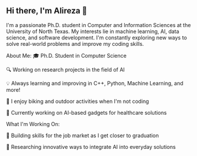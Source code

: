 
## Hi there, I'm Alireza 👋
I'm a passionate Ph.D. student in Computer and Information Sciences at the University of North Texas. My interests lie in machine learning, AI, data science, and software development. I'm constantly exploring new ways to solve real-world problems and improve my coding skills.

About Me:
🎓 Ph.D. Student in Computer Science

🔍 Working on research projects in the field of AI

💡 Always learning and improving in C++, Python, Machine Learning, and more!

🚴 I enjoy biking and outdoor activities when I'm not coding

🌱 Currently working on AI-based gadgets for healthcare solutions

What I'm Working On:

💼 Building skills for the job market as I get closer to graduation

🤖 Researching innovative ways to integrate AI into everyday solutions


<!--
**alirezamxi/alirezamxi** is a ✨ _special_ ✨ repository because its `README.md` (this file) appears on your GitHub profile.

Here are some ideas to get you started:

- 🔭 I’m currently working on ...
- 🌱 I’m currently learning ...
- 👯 I’m looking to collaborate on ...
- 🤔 I’m looking for help with ...
- 💬 Ask me about ...
- 📫 How to reach me: ...
- 😄 Pronouns: ...
- ⚡ Fun fact: ...
-->
